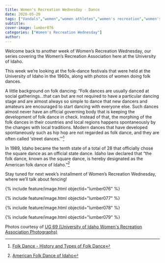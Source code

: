 ```yaml
---
title: Women's Recreation Wednesday - Dance
date: 2020-05-20
tags: ["Vandals","women","women athletes","women's recreation","women's sports","women in sports","women's recreation Wednesday","moscow","university history","university archives"]
subtitle: 
cover-image: lumber076
categories: ["Women's Recreation Wednesday"]
author: 
---
```


Welcome back to another week of Women’s Recreation
Wednesday, our series covering the Women’s Recreation Association here at the
University of Idaho.

This week we’re looking at the folk-dance festivals that
were held at the University of Idaho in the 1960s, along with photos of women
doing folk dances.

A little background on folk dancing: “Folk dances are
usually danced at social gatherings…that can but are not required to have a
particular dancing stage and are almost always so simple to dance that new
dancers and amateurs are encouraged to start dancing with everyone else. Such
dances almost never have an official governing body that is keeping the development
of folk dance in check. Instead of that, the morphing of the folk dances in
their countries and local regions happens spontaneously by the changes with
local traditions. Modern dances that have developed spontaneously such as hip
hop are not regarded as folk dance, and they are often called ‘street dances.’”[^1]

In 1989,
Idaho became the tenth state of a total of 28 that officially chose the square
dance as an official state dance. Idaho law declared that “the folk dance,
known as the square dance, is hereby designated as the American folk dance of
Idaho.”[^2]

Stay tuned for next week’s installment of Women’s
Recreation Wednesday, where we’ll talk about fencing!

{% include feature/image.html objectid="lumber076" %}

{% include feature/image.html objectid="lumber077" %}

{% include feature/image.html objectid="lumber078" %}

{% include feature/image.html objectid="lumber079" %}

Photos courtesy of [UG 69 (University of Idaho Women's Recreation Association Photographs)](http://archiveswest.orbiscascade.org/ark:/80444/xv152953/op=fstyle.aspx?t=k&amp;q=)

[^1]: [Folk Dance - History and Types of Folk Dance](http://www.dancefacts.net/dance-list/folk-dance/)

[^2]: [American Folk Dance of Idaho](https://www.netstate.com/states/symb/dances/id_square_dance.htm)